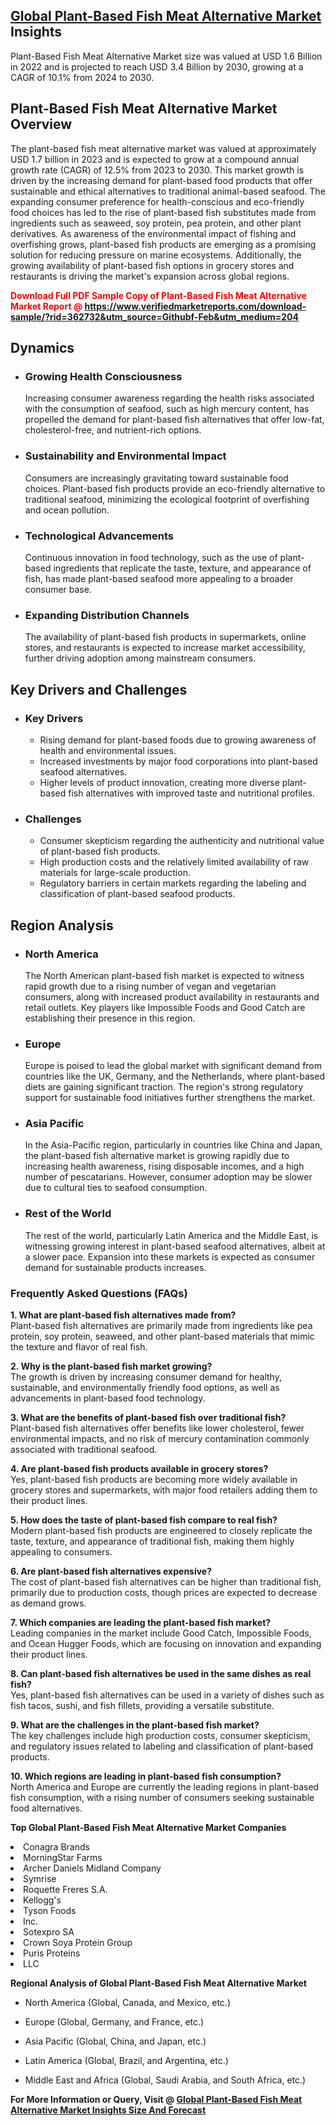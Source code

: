 <h2><a href="https://www.verifiedmarketreports.com/download-sample/?rid=362732&amp;utm_source=Githubf&amp;utm_medium=204" target="_blank">Global Plant-Based Fish Meat Alternative Market</a> Insights</h2><p>Plant-Based Fish Meat Alternative Market size was valued at USD 1.6 Billion in 2022 and is projected to reach USD 3.4 Billion by 2030, growing at a CAGR of 10.1% from 2024 to 2030.</p><p> <h2>Plant-Based Fish Meat Alternative Market Overview</h2> <p>The plant-based fish meat alternative market was valued at approximately USD 1.7 billion in 2023 and is expected to grow at a compound annual growth rate (CAGR) of 12.5% from 2023 to 2030. This market growth is driven by the increasing demand for plant-based food products that offer sustainable and ethical alternatives to traditional animal-based seafood. The expanding consumer preference for health-conscious and eco-friendly food choices has led to the rise of plant-based fish substitutes made from ingredients such as seaweed, soy protein, pea protein, and other plant derivatives. As awareness of the environmental impact of fishing and overfishing grows, plant-based fish products are emerging as a promising solution for reducing pressure on marine ecosystems. Additionally, the growing availability of plant-based fish options in grocery stores and restaurants is driving the market's expansion across global regions.</p> <p><strong><p><span class=""><span style="color: #ff0000;"><strong>Download Full PDF Sample Copy of Plant-Based Fish Meat Alternative Market Report</strong> @ </span><a href="https://www.verifiedmarketreports.com/download-sample/?rid=362732&amp;utm_source=Githubf-Feb&amp;utm_medium=204" target="_blank">https://www.verifiedmarketreports.com/download-sample/?rid=362732&amp;utm_source=Githubf-Feb&amp;utm_medium=204</a></span></p></strong></p> <h2>Dynamics</h2> <ul> <li><h3>Growing Health Consciousness</h3> Increasing consumer awareness regarding the health risks associated with the consumption of seafood, such as high mercury content, has propelled the demand for plant-based fish alternatives that offer low-fat, cholesterol-free, and nutrient-rich options.</li> <li><h3>Sustainability and Environmental Impact</h3> Consumers are increasingly gravitating toward sustainable food choices. Plant-based fish products provide an eco-friendly alternative to traditional seafood, minimizing the ecological footprint of overfishing and ocean pollution.</li> <li><h3>Technological Advancements</h3> Continuous innovation in food technology, such as the use of plant-based ingredients that replicate the taste, texture, and appearance of fish, has made plant-based seafood more appealing to a broader consumer base.</li> <li><h3>Expanding Distribution Channels</h3> The availability of plant-based fish products in supermarkets, online stores, and restaurants is expected to increase market accessibility, further driving adoption among mainstream consumers.</li> </ul> <h2>Key Drivers and Challenges</h2> <ul> <li><h3>Key Drivers</h3> <ul> <li>Rising demand for plant-based foods due to growing awareness of health and environmental issues.</li> <li>Increased investments by major food corporations into plant-based seafood alternatives.</li> <li>Higher levels of product innovation, creating more diverse plant-based fish alternatives with improved taste and nutritional profiles.</li> </ul> </li> <li><h3>Challenges</h3> <ul> <li>Consumer skepticism regarding the authenticity and nutritional value of plant-based fish products.</li> <li>High production costs and the relatively limited availability of raw materials for large-scale production.</li> <li>Regulatory barriers in certain markets regarding the labeling and classification of plant-based seafood products.</li> </ul> </li> </ul> <h2>Region Analysis</h2> <ul> <li><h3>North America</h3> The North American plant-based fish market is expected to witness rapid growth due to a rising number of vegan and vegetarian consumers, along with increased product availability in restaurants and retail outlets. Key players like Impossible Foods and Good Catch are establishing their presence in this region.</li> <li><h3>Europe</h3> Europe is poised to lead the global market with significant demand from countries like the UK, Germany, and the Netherlands, where plant-based diets are gaining significant traction. The region's strong regulatory support for sustainable food initiatives further strengthens the market.</li> <li><h3>Asia Pacific</h3> In the Asia-Pacific region, particularly in countries like China and Japan, the plant-based fish alternative market is growing rapidly due to increasing health awareness, rising disposable incomes, and a high number of pescatarians. However, consumer adoption may be slower due to cultural ties to seafood consumption.</li> <li><h3>Rest of the World</h3> The rest of the world, particularly Latin America and the Middle East, is witnessing growing interest in plant-based seafood alternatives, albeit at a slower pace. Expansion into these markets is expected as consumer demand for sustainable products increases.</li> </ul> <h3>Frequently Asked Questions (FAQs)</h3> <p><strong>1. What are plant-based fish alternatives made from?</strong><br>Plant-based fish alternatives are primarily made from ingredients like pea protein, soy protein, seaweed, and other plant-based materials that mimic the texture and flavor of real fish.</p> <p><strong>2. Why is the plant-based fish market growing?</strong><br>The growth is driven by increasing consumer demand for healthy, sustainable, and environmentally friendly food options, as well as advancements in plant-based food technology.</p> <p><strong>3. What are the benefits of plant-based fish over traditional fish?</strong><br>Plant-based fish alternatives offer benefits like lower cholesterol, fewer environmental impacts, and no risk of mercury contamination commonly associated with traditional seafood.</p> <p><strong>4. Are plant-based fish products available in grocery stores?</strong><br>Yes, plant-based fish products are becoming more widely available in grocery stores and supermarkets, with major food retailers adding them to their product lines.</p> <p><strong>5. How does the taste of plant-based fish compare to real fish?</strong><br>Modern plant-based fish products are engineered to closely replicate the taste, texture, and appearance of traditional fish, making them highly appealing to consumers.</p> <p><strong>6. Are plant-based fish alternatives expensive?</strong><br>The cost of plant-based fish alternatives can be higher than traditional fish, primarily due to production costs, though prices are expected to decrease as demand grows.</p> <p><strong>7. Which companies are leading the plant-based fish market?</strong><br>Leading companies in the market include Good Catch, Impossible Foods, and Ocean Hugger Foods, which are focusing on innovation and expanding their product lines.</p> <p><strong>8. Can plant-based fish alternatives be used in the same dishes as real fish?</strong><br>Yes, plant-based fish alternatives can be used in a variety of dishes such as fish tacos, sushi, and fish fillets, providing a versatile substitute.</p> <p><strong>9. What are the challenges in the plant-based fish market?</strong><br>The key challenges include high production costs, consumer skepticism, and regulatory issues related to labeling and classification of plant-based products.</p> <p><strong>10. Which regions are leading in plant-based fish consumption?</strong><br>North America and Europe are currently the leading regions in plant-based fish consumption, with a rising number of consumers seeking sustainable food alternatives.</p> </p><p><strong>Top Global Plant-Based Fish Meat Alternative Market Companies</strong></p><div data-test-id=""><p><li>Conagra Brands</li><li> MorningStar Farms</li><li> Archer Daniels Midland Company</li><li> Symrise</li><li> Roquette Freres S.A.</li><li> Kellogg's</li><li> Tyson Foods</li><li> Inc.</li><li> Sotexpro SA</li><li> Crown Soya Protein Group</li><li> Puris Proteins</li><li> LLC</li></p><div><strong>Regional Analysis of&nbsp;Global Plant-Based Fish Meat Alternative Market</strong></div><ul><li dir="ltr"><p dir="ltr">North America&nbsp;(Global, Canada, and Mexico, etc.)</p></li><li dir="ltr"><p dir="ltr">Europe (Global, Germany, and France, etc.)</p></li><li dir="ltr"><p dir="ltr">Asia Pacific&nbsp;(Global, China, and Japan, etc.)</p></li><li dir="ltr"><p dir="ltr">Latin America&nbsp;(Global, Brazil, and Argentina, etc.)</p></li><li dir="ltr">Middle East and Africa&nbsp;(Global, Saudi Arabia, and South Africa, etc.)</li></ul><p><strong>For More Information or Query, Visit @&nbsp;</strong><strong><a href="https://www.verifiedmarketreports.com/product/plant-based-fish-meat-alternative-market/?utm_source=Githubf&amp;utm_medium=204" target="_blank">Global Plant-Based Fish Meat Alternative Market Insights Size And Forecast</a></strong></p></div>
